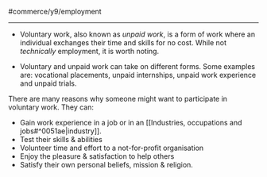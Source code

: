 #commerce/y9/employment 

---
- Voluntary work, also known as *unpaid work*, is a form of work where an individual exchanges their time and skills for no cost. While not *technically* employment, it is worth noting.

- Voluntary and unpaid work can take on different forms. Some examples are: vocational placements, unpaid internships, unpaid work experience and unpaid trials. 

There are many reasons why someone might want to participate in voluntary work. They can:

- Gain work experience in a job or in an [[Industries, occupations and jobs#^0051ae|industry]].
- Test their skills & abilities
- Volunteer time and effort to a not-for-profit organisation
- Enjoy the pleasure & satisfaction to help others  
- Satisfy their own personal beliefs, mission & religion.
